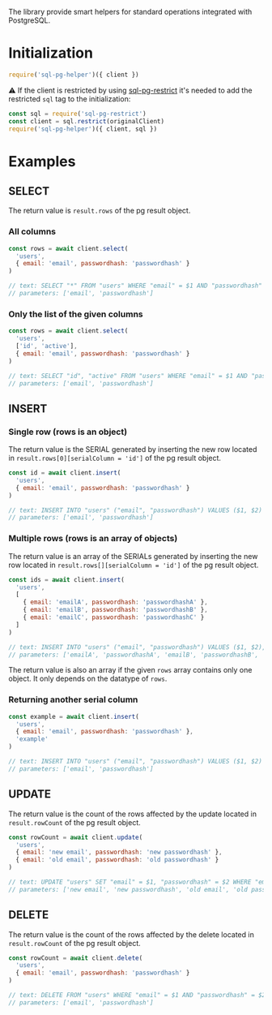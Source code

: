 The library provide smart helpers for standard operations integrated with PostgreSQL.

# Initialization

```javascript
require('sql-pg-helper')({ client })
```

:warning: If the client is restricted by using [sql-pg-restrict](https://www.npmjs.com/package/sql-pg-restrict) it's needed to add the restricted `sql` tag to the initialization:

```javascript
const sql = require('sql-pg-restrict')
const client = sql.restrict(originalClient)
require('sql-pg-helper')({ client, sql })
```

# Examples

## SELECT

The return value is `result.rows` of the pg result object.

### All columns

```javascript
const rows = await client.select(
  'users',
  { email: 'email', passwordhash: 'passwordhash' }
)

// text: SELECT "*" FROM "users" WHERE "email" = $1 AND "passwordhash" = $2
// parameters: ['email', 'passwordhash']
```

### Only the list of the given columns

```javascript
const rows = await client.select(
  'users',
  ['id', 'active'],
  { email: 'email', passwordhash: 'passwordhash' }
)

// text: SELECT "id", "active" FROM "users" WHERE "email" = $1 AND "passwordhash" = $2
// parameters: ['email', 'passwordhash']
```

## INSERT

### Single row (rows is an object)

The return value is the SERIAL generated by inserting the new row located in `result.rows[0][serialColumn = 'id']` of the pg result object.

```javascript
const id = await client.insert(
  'users',
  { email: 'email', passwordhash: 'passwordhash' }
)

// text: INSERT INTO "users" ("email", "passwordhash") VALUES ($1, $2) RETURNING "id"
// parameters: ['email', 'passwordhash']
```

### Multiple rows (rows is an array of objects)

The return value is an array of the SERIALs generated by inserting the new row located in `result.rows[][serialColumn = 'id']` of the pg result object.

```javascript
const ids = await client.insert(
  'users',
  [
    { email: 'emailA', passwordhash: 'passwordhashA' },
    { email: 'emailB', passwordhash: 'passwordhashB' },
    { email: 'emailC', passwordhash: 'passwordhashC' }
  ]
)

// text: INSERT INTO "users" ("email", "passwordhash") VALUES ($1, $2), ($3, $4), ($5, $6) RETURNING "id"
// parameters: ['emailA', 'passwordhashA', 'emailB', 'passwordhashB', 'emailC', 'passwordhashC']
```

The return value is also an array if the given `rows` array contains only one object. It only depends on the datatype of `rows`.

### Returning another serial column

```javascript
const example = await client.insert(
  'users',
  { email: 'email', passwordhash: 'passwordhash' },
  'example'
)

// text: INSERT INTO "users" ("email", "passwordhash") VALUES ($1, $2) RETURNING "example"
// parameters: ['email', 'passwordhash']
```

## UPDATE

The return value is the count of the rows affected by the update located in `result.rowCount` of the pg result object.

```javascript
const rowCount = await client.update(
  'users',
  { email: 'new email', passwordhash: 'new passwordhash' },
  { email: 'old email', passwordhash: 'old passwordhash' }
)

// text: UPDATE "users" SET "email" = $1, "passwordhash" = $2 WHERE "email" = $3 AND "passwordhash" = $4
// parameters: ['new email', 'new passwordhash', 'old email', 'old passwordhash']
```

## DELETE

The return value is the count of the rows affected by the delete located in `result.rowCount` of the pg result object.

```javascript
const rowCount = await client.delete(
  'users',
  { email: 'email', passwordhash: 'passwordhash' }
)

// text: DELETE FROM "users" WHERE "email" = $1 AND "passwordhash" = $2
// parameters: ['email', 'passwordhash']
```
